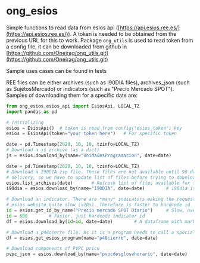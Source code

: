 # ong_esios
Simple functions to read data from esios api ([https://api.esios.ree.es/](https://api.esios.ree.es/)).
A token is needed to be obtained from the previous URL for this to work.
Package `ong_utils` is used to read token from a config file, it can be downloaded from github in 
[https://github.com/Oneirag/ong_utils.git](https://github.com/Oneirag/ong_utils.git)

Sample uses cases can be found in tests

REE files can be either archives (such as I90DIA files), archives_json (such as SujetosMercado) 
or indicators (such as "Precio Mercado SPOT").
Samples of downloading them for a specific date are:

```Python
from ong_esios.esios_api import EsiosApi, LOCAL_TZ
import pandas as pd

# Initializing
esios = EsiosApi()  # token is read from config("esios_token") key
esios = EsiosApi(token="your token here")   # For specific token

date = pd.Timestamp(2020, 10, 10, tzinfo=LOCAL_TZ)
# Download a js archive (as a dict)
js = esios.download_by(name="UnidadesProgramacion", date=date)

date = pd.Timestamp(2020, 10, 10, tzinfo=LOCAL_TZ)
# Download a I90DIA zip file. These files are not available until 90 days after
# delivery, so we have to update list of files before trying to download
esios.list_archives(date)       # Refresh list of files available for this date
i90dia = esios.download_by(name="I90DIA", date=date)        # i90dia is a dict of DataFrames indexed by market names

# Download an indicator. There are *many* indicators making the request of list of indicators to
# esios website quite slow (>20s). Therefore is faster to hardcode id 
id = esios.get_id_by_name("Precio mercado SPOT Diario")     # Slow, over 20secs (first request)
id = 600        # Faster, just hardcode indicator id 
df = esios.download_by(id=id, date=date)        # A dataframe with markets as columns

# Download a p48cierre file. As it is a program needs to call a special method
df = esios.get_esios_program(name="p48cierre", date=date)

# Download components of PVPC price
pvpc_json = esios.download_by(name="pvpcdesglosehorario", date=date)
```

